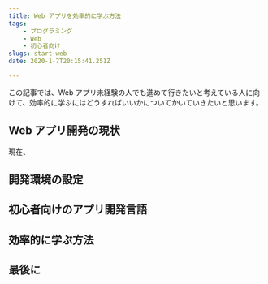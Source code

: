 ```yaml
---
title: Web アプリを効率的に学ぶ方法
tags: 
    - プログラミング
    - Web 
    - 初心者向け
slugs: start-web
date: 2020-1-7T20:15:41.251Z

---
```


この記事では、Web アプリ未経験の人でも進めて行きたいと考えている人に向けて、効率的に学ぶにはどうすればいいかについてかいていきたいと思います。

## Web アプリ開発の現状
現在、
## 開発環境の設定
## 初心者向けのアプリ開発言語
## 効率的に学ぶ方法
## 最後に
